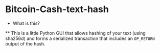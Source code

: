 # Bitcoin-Cash-text-hash

* What is this?

** This is a little Python GUI that allows hashing of your text (using sha256d) and forms a serialized transaction that includes an ```OP_RETURN ``` output of the hash.

